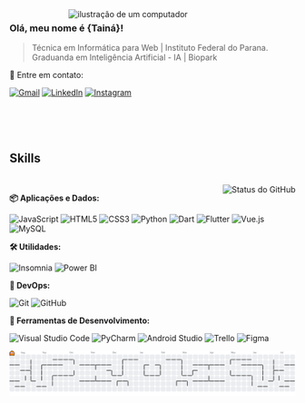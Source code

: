 <img src="https://raw.githubusercontent.com/MicaelliMedeiros/micaellimedeiros/master/image/computer-illustration.png" alt="ilustração de um computador" min-width="400px" max-width="400px" width="400px" align="right">
<h3>Olá, meu nome é {Tainá}!</h3>

>  Técnica em Informática para Web | Instituto Federal do Parana.<br>
>  Graduanda em Inteligência Artificial - IA | Biopark

<p align="left">
  💌 Entre em contato:
</p>

<p align="left">
  <a href="#" title="Gmail">
  <img src="https://img.shields.io/badge/-Gmail-FF0000?style=flat-square&labelColor=FF0000&logo=gmail&logoColor=white&link=mailto:taina.dreissig14@gmail.com" alt="Gmail"/></a>
  <a href="#" title="LinkedIn">
  <img src="https://img.shields.io/badge/-Linkedin-0e76a8?style=flat-square&logo=Linkedin&logoColor=white&link=https://www.linkedin.com/in/tain%C3%A1-leandra-dreissig/" alt="LinkedIn"/></a>
  <a href="#" title="LinkedIn">
  <img src="https://img.shields.io/badge/-Instagram-DF0174?style=flat-square&labelColor=DF0174&logo=instagram&logoColor=white&link=https://www.instagram.com/_tainadreissig/" alt="Instagram"/></a>
</p>
<div align="left">

<br><br><br>

<h2 align="left">Skills</h2>
<br>
<img align="right" src="https://github-readme-stats.vercel.app/api?username=TainaDr&show_icons=true&title_color=d07796&text_color=BC6382&icon_color=d07796&bg_color=ffffff&cache_seconds=2300" alt="Status do GitHub" />

<p><b>📦 Aplicações e Dados:</b></p>
  
  ![JavaScript](https://img.shields.io/badge/-JavaScript-333333?style=flat&logo=javascript)
  ![HTML5](https://img.shields.io/badge/-HTML5-333333?style=flat&logo=html5)
  ![CSS3](https://img.shields.io/badge/-CSS-333333?style=flat&logo=css3&logoColor=1572B6)
  ![Python](https://img.shields.io/badge/-Python-333333?style=flat&logo=python)
  ![Dart](https://img.shields.io/badge/-Dart-333333?style=flat&logo=dart)
  ![Flutter](https://img.shields.io/badge/-Flutter-333333?style=flat&logo=flutter)
  ![Vue.js](https://img.shields.io/badge/-Vue-333333?style=flat&logo=vue.js)
  ![MySQL](https://img.shields.io/badge/-MySQL-333333?style=flat&logo=mysql)

<p><b>🛠️ Utilidades:</b></p>

  ![Insomnia](https://img.shields.io/badge/-Insomnia-333333?style=flat&logo=insomnia)
  ![Power BI](https://img.shields.io/badge/-Power%20BI-333333?style=flat&logo=powerbi&logoColor=F2C811)

<p><b>🚀 DevOps:</b></p>

  ![Git](https://img.shields.io/badge/-Git-333333?style=flat&logo=git)
  ![GitHub](https://img.shields.io/badge/-GitHub-333333?style=flat&logo=github)

<p><b>🧰 Ferramentas de Desenvolvimento:</b></p>

  ![Visual Studio Code](https://img.shields.io/badge/-VSCode-333333?style=flat&logo=visualstudiocode&logoColor=1B66B1)
  ![PyCharm](https://img.shields.io/badge/-PyCharm-333333?style=flat&logo=pycharm&logoColor=07CA4F)
  ![Android Studio](https://img.shields.io/badge/-AndroidStudio-333333?style=flat&logo=androidstudio&logoColor=3DDC84)
  ![Trello](https://img.shields.io/badge/-Trello-333333?style=flat&logo=trello&logoColor=007ACC)
  ![Figma](https://img.shields.io/badge/-Figma-333333?style=flat&logo=figma&logoColor=EFA600)

<picture>
  <source media="(prefers-color-scheme: dark)" srcset="https://raw.githubusercontent.com/TainaDr/TainaDr/output/pacman-contribution-graph-dark.svg">
  <source media="(prefers-color-scheme: light)" srcset="https://raw.githubusercontent.com/TainaDr/TainaDr/output/pacman-contribution-graph.svg">
  <img alt="pacman contribution graph" src="https://raw.githubusercontent.com/TainaDr/TainaDr/output/pacman-contribution-graph.svg">
</picture> 
